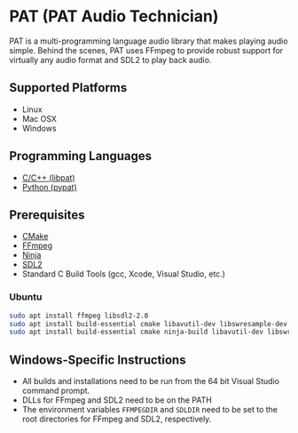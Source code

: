 # PAT (PAT Audio Technician)
PAT is a multi-programming language audio library that makes playing audio simple. Behind the 
scenes, PAT uses FFmpeg to provide robust support for virtually any audio format and SDL2 to 
play back audio.

## Supported Platforms
- Linux
- Mac OSX
- Windows

## Programming Languages
- [C/C++ (libpat)](libpat/README.md)
- [Python (pypat)](pypat/README.md)

## Prerequisites
- [CMake](https://cmake.org/download/)
- [FFmpeg](https://www.ffmpeg.org/download.html)
- [Ninja](https://github.com/ninja-build/ninja/releases)
- [SDL2](https://www.libsdl.org/download-2.0.php)
- Standard C Build Tools (gcc, Xcode, Visual Studio, etc.)

### Ubuntu
```bash
sudo apt install ffmpeg libsdl2-2.0
sudo apt install build-essential cmake libavutil-dev libswresample-dev libavdevice-dev libavcodec-dev libavformat-dev libswscale-dev libsdl2-dev
sudo apt install build-essential cmake ninja-build libavutil-dev libswresample-dev libavdevice-dev libavcodec-dev libavformat-dev libswscale-dev libsdl2-dev
```

## Windows-Specific Instructions
- All builds and installations need to be run from the 64 bit Visual Studio command prompt.
- DLLs for FFmpeg and SDL2 need to be on the PATH
- The environment variables `FFMPEGDIR` and `SDLDIR` need to be set to the root directories 
  for FFmpeg and SDL2, respectively.
